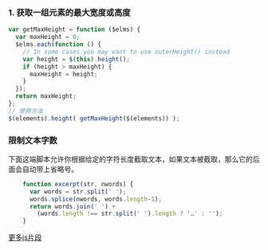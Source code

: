 ### 1. 获取一组元素的最大宽度或高度
```js
var getMaxHeight = function ($elms) {
  var maxHeight = 0;
  $elms.each(function () {
    // In some cases you may want to use outerHeight() instead
    var height = $(this).height();
    if (height > maxHeight) {
      maxHeight = height;
    }
  });
  return maxHeight;
};
// 使用方法
$(elements).height( getMaxHeight($(elements)) );
```
### 限制文本字数
下面这端脚本允许你根据给定的字符长度截取文本，如果文本被截取，那么它的后面会自动带上省略号。
```js
    function excerpt(str, nwords) {
      var words = str.split(' ');
      words.splice(nwords, words.length-1);
      return words.join(' ') +
        (words.length !== str.split(' ').length ? '…' : '');
    }
```


[更多js片段](http://www.jianshu.com/p/3ef822ec5a63)

